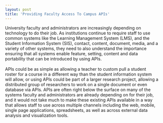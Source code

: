 ```yaml
---
layout: post
title: 'Providing Faculty Access To Campus APIs'
---
```

<p><span>University faculty and administrators are increasingly depending on technology to do their job. As institutions continue to require staff to use common systems like the Learning Management System (LMS), and the Student Information System (SIS), contact, content, document, media, and a variety of other systems, they need to also understand the importance ensuring that all systems enable feature, setting, content and data portability that can be introduced by using APIs.</span><br /> <br /> <span>APIs could be as simple as allowing a teacher to custom pull a student roster for a course in a different way than the student information system will allow, or using APIs could be part of a larger research project, allowing a distributed group of researchers to work on a single document or even database via APIs. APIs are often right below the surface on many of the systems faculty and administrators are already depending on for their job, and it would not take much to make these existing APIs available in a way that allows staff to use across multiple channels including the web, mobile, single page applications, spreadsheets, as well as across external data analysis and visualization tools.</span></p>